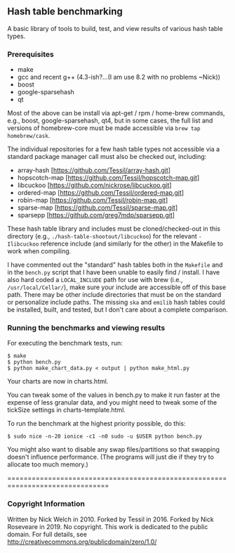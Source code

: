 ## Hash table benchmarking
A basic library of tools to build, test, and view results of various hash
table types.

### Prerequisites

* make
* gcc and recent g++ (4.3-ish?...(I am use 8.2 with no problems ~Nick))
* boost
* google-sparsehash
* qt

Most of the above can be install via apt-get / rpm / home-brew commands, e.g.,
boost, google-sparsehash, qt4, but in some cases, the full list and versions
of homebrew-core must be made accessible via `brew tap homebrew/cask`.

The individual repositories for a few hash table types not accessible via a
standard package manager call must also be checked out, including:

* array-hash [https://github.com/Tessil/array-hash.git]
* hopscotch-map [https://github.com/Tessil/hopscotch-map.git]
* libcuckoo [https://github.com/nickrose/libcuckoo.git]
* ordered-map [https://github.com/Tessil/ordered-map.git]
* robin-map [https://github.com/Tessil/robin-map.git]
* sparse-map [https://github.com/Tessil/sparse-map.git]
* sparsepp [https://github.com/greg7mdp/sparsepp.git]

These hash table library and includes must be cloned/checked-out in this
directory (e.g., `./hash-table-shootout/libcuckoo`) for the relevant
`-Ilibcuckoo` reference include (and similarly for the other) in the Makefile
to work when compiling.

I have commented out the "standard" hash tables both in the `Makefile` and in
the `bench.py` script that I have been unable to easily find / install. I have
also hard coded a `LOCAL_INCLUDE` path for use with
brew (i.e., `/usr/local/Cellar/`), make sure your include are accessible off of
this base path. There may be other include directories that must be on the
standard or personalize include paths. The missing `ska` and `emilib` hash tables
could be installed, built, and tested, but I don't care about a complete
comparison.


### Running the benchmarks and viewing results

For executing the benchmark tests, run:


    $ make
    $ python bench.py
    $ python make_chart_data.py < output | python make_html.py

Your charts are now in charts.html.

You can tweak some of the values in bench.py to make it run faster at the
expense of less granular data, and you might need to tweak some of the tickSize
settings in charts-template.html.

To run the benchmark at the highest priority possible, do this:

    $ sudo nice -n-20 ionice -c1 -n0 sudo -u $USER python bench.py

You might also want to disable any swap files/partitions so that swapping
doesn't influence performance.  (The programs will just die if they try to
allocate too much memory.)

===============================================================================
### Copyright Information


Written by Nick Welch in 2010.
Forked by Tessil in 2016.
Forked by Nick Roseveare in 2019.
No copyright.  This work is dedicated to the public domain.
For full details, see http://creativecommons.org/publicdomain/zero/1.0/
